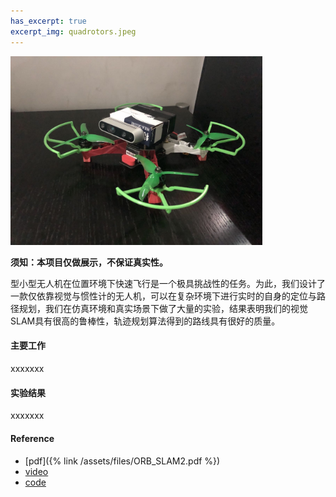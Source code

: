 ```yaml
---
has_excerpt: true
excerpt_img: quadrotors.jpeg
---
```

<img loading="lazy" src="/assets/images/quadrotors.jpeg" alt="Smiley face" width="80%">

**须知：本项目仅做展示，不保证真实性。** 

  型小型无人机在位置环境下快速飞行是一个极具挑战性的任务。为此，我们设计了一款仅依靠视觉与惯性计的无人机，可以在复杂环境下进行实时的自身的定位与路径规划，我们在仿真环境和真实场景下做了大量的实验，结果表明我们的视觉SLAM具有很高的鲁棒性，轨迹规划算法得到的路线具有很好的质量。
<!--more-->

#### 主要工作
xxxxxxx
#### 实验结果
xxxxxxx
#### Reference
* [pdf]({% link /assets/files/ORB_SLAM2.pdf %})
* [video](https://www.bilibili.com/video/BV1mt4y1e7TS?from=search&seid=9580916672254488419)
* [code](https://github.com/HKUST-Aerial-Robotics/Fast-Planner)

